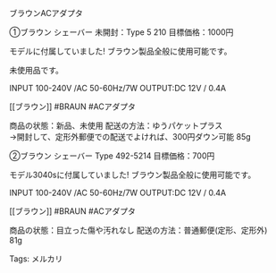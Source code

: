 ブラウンACアダプタ

①ブラウン シェーバー 未開封：Type 5 210 目標価格：1000円

モデルに付属していました! ブラウン製品全般に使用可能です。

未使用品です。

INPUT 100-240V /AC 50-60Hz/7W OUTPUT:DC 12V / 0.4A

[[ブラウン]] \#BRAUN \#ACアダプタ

商品の状態：新品、未使用 配送の方法：ゆうパケットプラス  
→開封して、定形外郵便での配送でよければ、300円ダウン可能 85g  

②ブラウン シェーバー Type 492-5214 目標価格：700円

モデル3040sに付属していました! ブラウン製品全般に使用可能です。

INPUT 100-240V /AC 50-60Hz/7W OUTPUT:DC 12V / 0.4A

[[ブラウン]] \#BRAUN \#ACアダプタ

商品の状態：目立った傷や汚れなし 配送の方法：普通郵便(定形、定形外)  
81g  

Tags: メルカリ